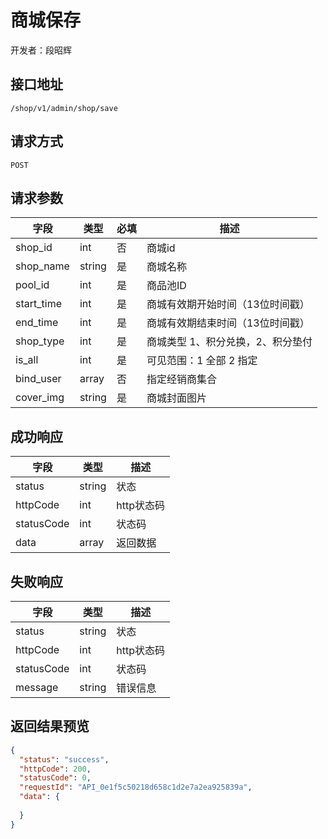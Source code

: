 # 商城保存

开发者：段昭辉

## 接口地址

`/shop/v1/admin/shop/save`

## 请求方式

`POST`

## 请求参数

| 字段 | 类型   | 必填 | 描述     |
| ---- | ------ | ---- | -------- |
| shop_id | int | 否 | 商城id |
| shop_name | string |是|  商城名称 |
| pool_id | int |是| 商品池ID |
| start_time | int |是|  商城有效期开始时间（13位时间戳）  |
| end_time | int |是|  商城有效期结束时间（13位时间戳） |
| shop_type | int |是|商城类型 1、积分兑换，2、积分垫付|
| is_all | int |是| 可见范围：1 全部 2 指定 |
| bind_user | array |否| 指定经销商集合 |
| cover_img | string |是| 商城封面图片 |

## 成功响应

| 字段       | 类型    | 描述        |
| ---------- | ------- | ----------- |
| status    | string  | 状态    |
| httpCode     | int  | http状态码    |
| statusCode | int  | 状态码 |
| data  | array  | 返回数据      |

## 失败响应

| 字段       | 类型    | 描述        |
| ---------- | ------- | ----------- |
| status    | string  | 状态    |
| httpCode     | int  | http状态码    |
| statusCode | int  | 状态码 |
| message  | string  | 错误信息      |


## 返回结果预览

```json
{
  "status": "success",
  "httpCode": 200,
  "statusCode": 0,
  "requestId": "API_0e1f5c50218d658c1d2e7a2ea925839a",
  "data": {
    
  }
}
```